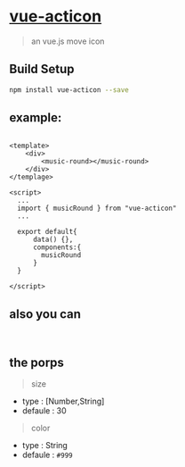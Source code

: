 # [vue-acticon](http://www.acticon.top)

> an vue.js move icon  

## Build Setup

``` bash
npm install vue-acticon --save
```

## example:

```

<template>
    <div>
        <music-round></music-round>
    </div>
</templage>

<script>
  ...
  import { musicRound } from "vue-acticon"
  ...
  
  export default{
      data() {},
      components:{
        musicRound
      }
  }
  
</script>

```
## also you can 

```js
  

```


## the porps

> size

 - type : [Number,String]
 - defaule : 30
 
> color

- type : String
- defaule : `#999`
 


